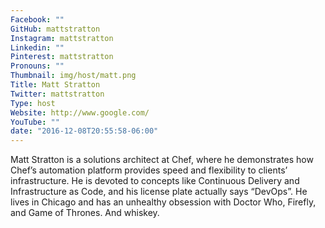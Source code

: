 ```yaml
---
Facebook: ""
GitHub: mattstratton
Instagram: mattstratton
Linkedin: ""
Pinterest: mattstratton
Pronouns: ""
Thumbnail: img/host/matt.png
Title: Matt Stratton
Twitter: mattstratton
Type: host
Website: http://www.google.com/
YouTube: ""
date: "2016-12-08T20:55:58-06:00"
---
```

Matt Stratton is a solutions architect at Chef, where he demonstrates how Chef’s automation platform provides speed and flexibility to clients’ infrastructure. He is devoted to concepts like Continuous Delivery and Infrastructure as Code, and his license plate actually says “DevOps”. He lives in Chicago and has an unhealthy obsession with Doctor Who, Firefly, and Game of Thrones. And whiskey.
